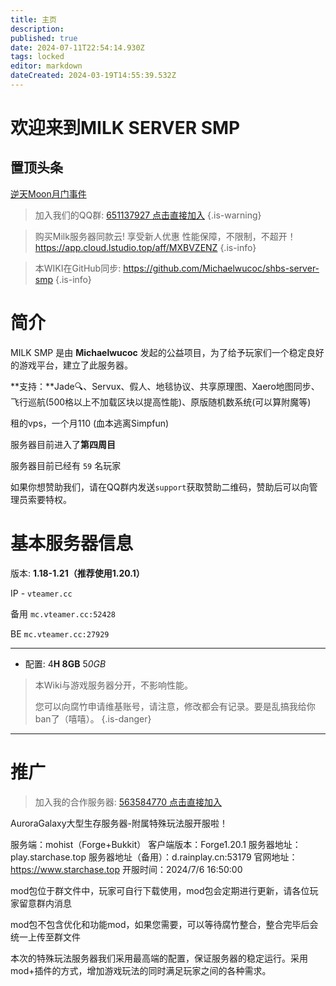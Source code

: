 ```yaml
---
title: 主页
description: 
published: true
date: 2024-07-11T22:54:14.930Z
tags: locked
editor: markdown
dateCreated: 2024-03-19T14:55:39.532Z
---
```


# 欢迎来到MILK SERVER SMP

## 置顶头条
[逆天Moon月门事件](/news/240710)


> 加入我们的QQ群: [651137927 点击直接加入](https://qm.qq.com/q/yeZcjLdmw2)
{.is-warning}


> 购买Milk服务器同款云! 享受新人优惠
> 性能保障，不限制，不超开！
> https://app.cloud.lstudio.top/aff/MXBVZENZ
{.is-info}

> 本WIKI在GitHub同步:
> https://github.com/Michaelwucoc/shbs-server-smp
{.is-info}



# 简介

MILK SMP 是由 **Michaelwucoc** 发起的公益项目，为了给予玩家们一个稳定良好的游戏平台，建立了此服务器。

**支持：**Jade🔍、Servux、假人、地毯协议、共享原理图、Xaero地图同步、飞行巡航(500格以上不加载区块以提高性能)、原版随机数系统(可以算附魔等) 

租的vps，一个月110 (血本逃离Simpfun)

服务器目前进入了**第四周目**

服务器目前已经有 `59` 名玩家

如果你想赞助我们，请在QQ群内发送`support`获取赞助二维码，赞助后可以向管理员索要特权。

# 基本服务器信息

版本: **1.18-1.21（推荐使用1.20.1）**

IP - `vteamer.cc`

备用 `mc.vteamer.cc:52428 `

BE `mc.vteamer.cc:27929`

---

-   配置: 4**H 8GB** 5*0GB*

> 本Wiki与游戏服务器分开，不影响性能。
> 
> 您可以向腐竹申请维基账号，请注意，修改都会有记录。要是乱搞我给你ban了（嘻嘻）。
{.is-danger}



---
# 推广
> 加入我的合作服务器: [563584770 点击直接加入](https://qm.qq.com/q/4Lnojo2Hm8)

AuroraGalaxy大型生存服务器-附属特殊玩法服开服啦！

服务端：mohist（Forge+Bukkit）
客户端版本：Forge1.20.1
服务器地址：play.starchase.top
服务器地址（备用）：d.rainplay.cn:53179
官网地址：https://www.starchase.top
开服时间：2024/7/6 16:50:00

mod包位于群文件中，玩家可自行下载使用，mod包会定期进行更新，请各位玩家留意群内消息

mod包不包含优化和功能mod，如果您需要，可以等待腐竹整合，整合完毕后会统一上传至群文件

本次的特殊玩法服务器我们采用最高端的配置，保证服务器的稳定运行。采用mod+插件的方式，增加游戏玩法的同时满足玩家之间的各种需求。

